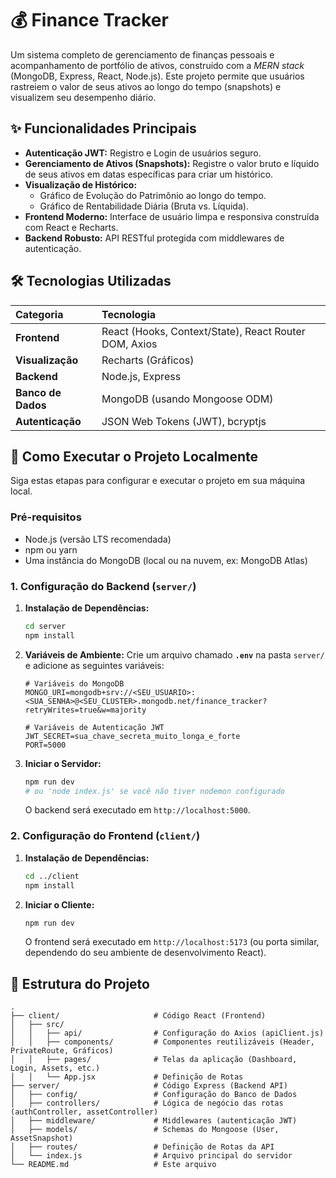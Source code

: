 # 💰 Finance Tracker

Um sistema completo de gerenciamento de finanças pessoais e acompanhamento de portfólio de ativos, construído com a *MERN stack* (MongoDB, Express, React, Node.js). Este projeto permite que usuários rastreiem o valor de seus ativos ao longo do tempo (snapshots) e visualizem seu desempenho diário.

## ✨ Funcionalidades Principais

* **Autenticação JWT:** Registro e Login de usuários seguro.
* **Gerenciamento de Ativos (Snapshots):** Registre o valor bruto e líquido de seus ativos em datas específicas para criar um histórico.
* **Visualização de Histórico:**
    * Gráfico de Evolução do Patrimônio ao longo do tempo.
    * Gráfico de Rentabilidade Diária (Bruta vs. Líquida).
* **Frontend Moderno:** Interface de usuário limpa e responsiva construída com React e Recharts.
* **Backend Robusto:** API RESTful protegida com middlewares de autenticação.

## 🛠️ Tecnologias Utilizadas

| Categoria | Tecnologia |
| :--- | :--- |
| **Frontend** | React (Hooks, Context/State), React Router DOM, Axios |
| **Visualização** | Recharts (Gráficos) |
| **Backend** | Node.js, Express |
| **Banco de Dados** | MongoDB (usando Mongoose ODM) |
| **Autenticação** | JSON Web Tokens (JWT), bcryptjs |

## 🚀 Como Executar o Projeto Localmente

Siga estas etapas para configurar e executar o projeto em sua máquina local.

### Pré-requisitos

* Node.js (versão LTS recomendada)
* npm ou yarn
* Uma instância do MongoDB (local ou na nuvem, ex: MongoDB Atlas)

### 1. Configuração do Backend (`server/`)

1.  **Instalação de Dependências:**
    ```bash
    cd server
    npm install
    ```

2.  **Variáveis de Ambiente:**
    Crie um arquivo chamado **`.env`** na pasta `server/` e adicione as seguintes variáveis:
    ```
    # Variáveis do MongoDB
    MONGO_URI=mongodb+srv://<SEU_USUARIO>:<SUA_SENHA>@<SEU_CLUSTER>.mongodb.net/finance_tracker?retryWrites=true&w=majority

    # Variáveis de Autenticação JWT
    JWT_SECRET=sua_chave_secreta_muito_longa_e_forte
    PORT=5000 
    ```

3.  **Iniciar o Servidor:**
    ```bash
    npm run dev 
    # ou 'node index.js' se você não tiver nodemon configurado
    ```
    O backend será executado em `http://localhost:5000`.

### 2. Configuração do Frontend (`client/`)

1.  **Instalação de Dependências:**
    ```bash
    cd ../client
    npm install
    ```

2.  **Iniciar o Cliente:**
    ```bash
    npm run dev 
    ```
    O frontend será executado em `http://localhost:5173` (ou porta similar, dependendo do seu ambiente de desenvolvimento React).

## 📂 Estrutura do Projeto
```text
.
├── client/                     # Código React (Frontend)
│   ├── src/
│   │   ├── api/                # Configuração do Axios (apiClient.js)
│   │   ├── components/         # Componentes reutilizáveis (Header, PrivateRoute, Gráficos)
│   │   ├── pages/              # Telas da aplicação (Dashboard, Login, Assets, etc.)
│   │   └── App.jsx             # Definição de Rotas
├── server/                     # Código Express (Backend API)
│   ├── config/                 # Configuração do Banco de Dados
│   ├── controllers/            # Lógica de negócio das rotas (authController, assetController)
│   ├── middleware/             # Middlewares (autenticação JWT)
│   ├── models/                 # Schemas do Mongoose (User, AssetSnapshot)
│   ├── routes/                 # Definição de Rotas da API
│   └── index.js                # Arquivo principal do servidor
└── README.md                   # Este arquivo
```